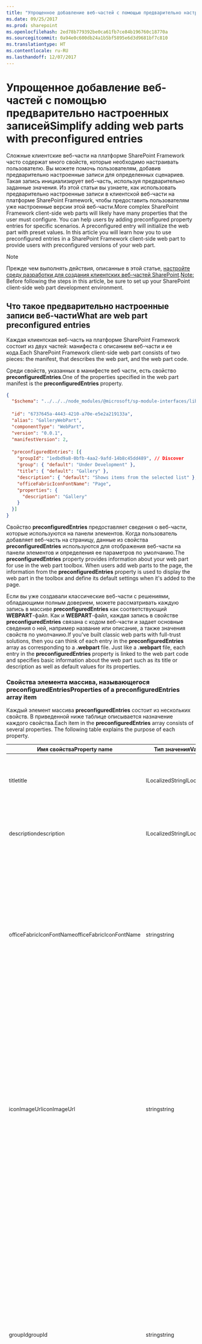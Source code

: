 ```yaml
---
title: "Упрощенное добавление веб-частей с помощью предварительно настроенных записей"
ms.date: 09/25/2017
ms.prod: sharepoint
ms.openlocfilehash: 2ed78b779392be0ca61fb7ce84b196760c18770a
ms.sourcegitcommit: 0a94e0c600db24a1b5bf5895e6d3d9681bf7c810
ms.translationtype: HT
ms.contentlocale: ru-RU
ms.lasthandoff: 12/07/2017
---
```

# <a name="simplify-adding-web-parts-with-preconfigured-entries"></a><span data-ttu-id="f79b9-102">Упрощенное добавление веб-частей с помощью предварительно настроенных записей</span><span class="sxs-lookup"><span data-stu-id="f79b9-102">Simplify adding web parts with preconfigured entries</span></span>

<span data-ttu-id="f79b9-p101">Сложные клиентские веб-части на платформе SharePoint Framework часто содержат много свойств, которые необходимо настраивать пользователю. Вы можете помочь пользователям, добавив предварительно настроенные записи для определенных сценариев. Такая запись инициализирует веб-часть, используя предварительно заданные значения. Из этой статьи вы узнаете, как использовать предварительно настроенные записи в клиентской веб-части на платформе SharePoint Framework, чтобы предоставить пользователям уже настроенные версии этой веб-части.</span><span class="sxs-lookup"><span data-stu-id="f79b9-p101">More complex SharePoint Framework client-side web parts will likely have many properties that the user must configure. You can help users by adding preconfigured property entries for specific scenarios. A preconfigured entry will initialize the web part with preset values. In this article you will learn how you to use preconfigured entries in a SharePoint Framework client-side web part to provide users with preconfigured versions of your web part.</span></span>

> [!NOTE] 
> <span data-ttu-id="f79b9-107">Прежде чем выполнять действия, описанные в этой статье, [настройте среду разработки для создания клиентских веб-частей SharePoint](../../set-up-your-development-environment.md).</span><span class="sxs-lookup"><span data-stu-id="f79b9-107">[Note:](../../set-up-your-development-environment.md) Before following the steps in this article, be sure to set up your SharePoint client-side web part development environment.</span></span>

## <a name="what-are-web-part-preconfigured-entries"></a><span data-ttu-id="f79b9-108">Что такое предварительно настроенные записи веб-части</span><span class="sxs-lookup"><span data-stu-id="f79b9-108">What are web part preconfigured entries</span></span>

<span data-ttu-id="f79b9-109">Каждая клиентская веб-часть на платформе SharePoint Framework состоит из двух частей: манифеста с описанием веб-части и ее кода.</span><span class="sxs-lookup"><span data-stu-id="f79b9-109">Each SharePoint Framework client-side web part consists of two pieces: the manifest, that describes the web part, and the web part code.</span></span>

<span data-ttu-id="f79b9-110">Среди свойств, указанных в манифесте веб части, есть свойство **preconfiguredEntries**.</span><span class="sxs-lookup"><span data-stu-id="f79b9-110">One of the properties specified in the web part manifest is the **preconfiguredEntries** property.</span></span>

```json
{
  "$schema": "../../../node_modules/@microsoft/sp-module-interfaces/lib/manifestSchemas/jsonSchemas/clientSideComponentManifestSchema.json",

  "id": "6737645a-4443-4210-a70e-e5e2a219133a",
  "alias": "GalleryWebPart",
  "componentType": "WebPart",
  "version": "0.0.1",
  "manifestVersion": 2,

  "preconfiguredEntries": [{
    "groupId": "1edbd9a8-0bfb-4aa2-9afd-14b8c45dd489", // Discover
    "group": { "default": "Under Development" },
    "title": { "default": "Gallery" },
    "description": { "default": "Shows items from the selected list" },
    "officeFabricIconFontName": "Page",
    "properties": {
      "description": "Gallery"
    }
  }]
}
```

<span data-ttu-id="f79b9-p102">Свойство **preconfiguredEntries** предоставляет сведения о веб-части, которые используются на панели элементов. Когда пользователь добавляет веб-часть на страницу, данные из свойства **preconfiguredEntries** используются для отображения веб-части на панели элементов и определения ее параметров по умолчанию.</span><span class="sxs-lookup"><span data-stu-id="f79b9-p102">The **preconfiguredEntries** property provides information about your web part for use in the web part toolbox. When users add web parts to the page, the information from the **preconfiguredEntries** property is used to display the web part in the toolbox and define its default settings when it's added to the page.</span></span>

<span data-ttu-id="f79b9-p103">Если вы уже создавали классические веб-части с решениями, обладающими полным доверием, можете рассматривать каждую запись в массиве **preconfiguredEntries** как соответствующий **WEBPART**-файл. Как и **WEBPART**-файл, каждая запись в свойстве **preconfiguredEntries** связана с кодом веб-части и задает основные сведения о ней, например название или описание, а также значения свойств по умолчанию.</span><span class="sxs-lookup"><span data-stu-id="f79b9-p103">If you've built classic web parts with full-trust solutions, then you can think of each entry in the **preconfiguredEntries** array as corresponding to a **.webpart** file. Just like a **.webpart** file, each entry in the **preconfiguredEntries** property is linked to the web part code and specifies basic information about the web part such as its title or description as well as default values for its properties.</span></span>

### <a name="properties-of-a-preconfiguredentries-array-item"></a><span data-ttu-id="f79b9-115">Свойства элемента массива, называющегося **preconfiguredEntries**</span><span class="sxs-lookup"><span data-stu-id="f79b9-115">Properties of a **preconfiguredEntries** array item</span></span>

<span data-ttu-id="f79b9-p104">Каждый элемент массива **preconfiguredEntries** состоит из нескольких свойств. В приведенной ниже таблице описывается назначение каждого свойства.</span><span class="sxs-lookup"><span data-stu-id="f79b9-p104">Each item in the **preconfiguredEntries** array consists of several properties. The following table explains the purpose of each property.</span></span>

<span data-ttu-id="f79b9-118">Имя свойства</span><span class="sxs-lookup"><span data-stu-id="f79b9-118">Property name</span></span>           |<span data-ttu-id="f79b9-119">Тип значения</span><span class="sxs-lookup"><span data-stu-id="f79b9-119">Value type</span></span>      |<span data-ttu-id="f79b9-120">Обязательное</span><span class="sxs-lookup"><span data-stu-id="f79b9-120">Required</span></span>|<span data-ttu-id="f79b9-121">Назначение</span><span class="sxs-lookup"><span data-stu-id="f79b9-121">Purpose</span></span>                                               |<span data-ttu-id="f79b9-122">Пример значения</span><span class="sxs-lookup"><span data-stu-id="f79b9-122">Sample value</span></span>
------------------------|----------------|:------:|------------------------------------------------------|------------
<span data-ttu-id="f79b9-123">title</span><span class="sxs-lookup"><span data-stu-id="f79b9-123">title</span></span>                   |<span data-ttu-id="f79b9-124">ILocalizedString</span><span class="sxs-lookup"><span data-stu-id="f79b9-124">ILocalizedString</span></span>|<span data-ttu-id="f79b9-125">Да</span><span class="sxs-lookup"><span data-stu-id="f79b9-125">yes</span></span>     |<span data-ttu-id="f79b9-126">Название веб-части, которое отображается на панели элементов.</span><span class="sxs-lookup"><span data-stu-id="f79b9-126">The web part title that is displayed in the toolbox.</span></span>              |`"title": { "default": "Weather", "nl-nl": "Weerbericht" }`
<span data-ttu-id="f79b9-127">description</span><span class="sxs-lookup"><span data-stu-id="f79b9-127">description</span></span>             |<span data-ttu-id="f79b9-128">ILocalizedString</span><span class="sxs-lookup"><span data-stu-id="f79b9-128">ILocalizedString</span></span>|<span data-ttu-id="f79b9-129">Да</span><span class="sxs-lookup"><span data-stu-id="f79b9-129">yes</span></span>     |<span data-ttu-id="f79b9-130">Описание веб-части, которое отображается в подсказках панели элементов.</span><span class="sxs-lookup"><span data-stu-id="f79b9-130">The web part description that is displayed in the toolbox tooltips.</span></span>|`"description": { "default": "Shows weather in the given location", "nl-nl": "Toont weerbericht voor de opgegeven locatie" } `
<span data-ttu-id="f79b9-131">officeFabricIconFontName</span><span class="sxs-lookup"><span data-stu-id="f79b9-131">officeFabricIconFontName</span></span>|<span data-ttu-id="f79b9-132">string</span><span class="sxs-lookup"><span data-stu-id="f79b9-132">string</span></span>          |<span data-ttu-id="f79b9-133">нет</span><span class="sxs-lookup"><span data-stu-id="f79b9-133">no</span></span>      |<span data-ttu-id="f79b9-p105">Значок веб-части, который отображается на панели элементов. Значение этого параметра должно быть одним из [имен значков Office UI Fabric](https://dev.office.com/fabric#/styles/icons). Если у этого свойства есть значение, свойство **iconImageUrl** игнорируется.</span><span class="sxs-lookup"><span data-stu-id="f79b9-p105">The icon for the web part that is displayed in the toolbox. Its value must be one of the [Office UI Fabric icon names](https://dev.office.com/fabric#/styles/icons). If this property has a value, the **iconImageUrl** property will be ignored.</span></span>|`"officeFabricIconFontName": "Sunny"`
<span data-ttu-id="f79b9-137">iconImageUrl</span><span class="sxs-lookup"><span data-stu-id="f79b9-137">iconImageUrl</span></span>            |<span data-ttu-id="f79b9-138">string</span><span class="sxs-lookup"><span data-stu-id="f79b9-138">string</span></span>          |<span data-ttu-id="f79b9-139">нет</span><span class="sxs-lookup"><span data-stu-id="f79b9-139">no</span></span>      |<span data-ttu-id="f79b9-p106">Значок веб-части, который отображается на панели элементов и представлен URL-адресом изображения. Размер изображения, находящегося по этому URL-адресу, должен составлять 40 x 28 пикселей. Если у свойства **officeFabricIconName** нет значения, необходимо задать значение для данного свойства.</span><span class="sxs-lookup"><span data-stu-id="f79b9-p106">The icon for the web part that is displayed in the toolbox and is represented by an image URL. The image at the URL must be exactly 40 x 28 px. If the **officeFabricIconName** property does not have a value, this property must have a value.</span></span>|`"iconImageUrl": "https://cdn.contoso.com/weather.png"`
<span data-ttu-id="f79b9-143">groupId</span><span class="sxs-lookup"><span data-stu-id="f79b9-143">groupId</span></span>                 |<span data-ttu-id="f79b9-144">string</span><span class="sxs-lookup"><span data-stu-id="f79b9-144">string</span></span>          |<span data-ttu-id="f79b9-145">Да</span><span class="sxs-lookup"><span data-stu-id="f79b9-145">yes</span></span>     |<span data-ttu-id="f79b9-146">Идентификатор группы, определяющий, какая современная группа содержит веб-часть на современной странице сайта.</span><span class="sxs-lookup"><span data-stu-id="f79b9-146">The group id to determine which modern group contains the web part in modern site page.</span></span> <span data-ttu-id="f79b9-147">Платформа SharePoint Framework резервирует идентификаторы для [предварительно определенных групп](#predefined-modern-groups).</span><span class="sxs-lookup"><span data-stu-id="f79b9-147">The SharePoint Framework reserves group ids for [predefined groups](#predefined-modern-groups).</span></span> <span data-ttu-id="f79b9-148">Разработчик может выбрать одну из них.</span><span class="sxs-lookup"><span data-stu-id="f79b9-148">The developer can pick one of those groups.</span></span> <span data-ttu-id="f79b9-149">Если разработчик указывает идентификатор в группе, отличной от предварительно определенной, он возвращается в группу **Другие**.</span><span class="sxs-lookup"><span data-stu-id="f79b9-149">If the developer fills an id not in the predefined groups, it falls back to **Other** group.</span></span>|`"groupId": "1edbd9a8-0bfb-4aa2-9afd-14b8c45dd489"`
<span data-ttu-id="f79b9-150">группа</span><span class="sxs-lookup"><span data-stu-id="f79b9-150">group</span></span>                   |<span data-ttu-id="f79b9-151">ILocalizedString</span><span class="sxs-lookup"><span data-stu-id="f79b9-151">ILocalizedString</span></span>|<span data-ttu-id="f79b9-152">нет</span><span class="sxs-lookup"><span data-stu-id="f79b9-152">no</span></span>      |<span data-ttu-id="f79b9-153">Имя группы в средстве выбора веб-частей должно включать веб-часть на классической странице.</span><span class="sxs-lookup"><span data-stu-id="f79b9-153">The group name in web part picker to contain the web part in the classic page.</span></span> <span data-ttu-id="f79b9-154">Если значение не указано, веб-часть отображается в группе **Разное**.</span><span class="sxs-lookup"><span data-stu-id="f79b9-154">The name of the group in the toolbox in which the web part will be displayed. If no value is provided, then the web part will be displayed in the **Custom** group.</span></span>|`"group": { "default": "Content", "nl-nl": "Inhoud" }`
<span data-ttu-id="f79b9-155">dataVersion</span><span class="sxs-lookup"><span data-stu-id="f79b9-155">dataVersion</span></span>             |<span data-ttu-id="f79b9-156">string</span><span class="sxs-lookup"><span data-stu-id="f79b9-156">string</span></span>          |<span data-ttu-id="f79b9-157">нет</span><span class="sxs-lookup"><span data-stu-id="f79b9-157">no</span></span>      |<span data-ttu-id="f79b9-p109">В этом поле можно указать версию предварительно настроенных данных, предоставленных в веб-часть. Обратите внимание, что версия данных и поле версии в манифесте — это не одно и то же. Версия манифеста используется для управления версиями кода веб-части, а версия данных — для управления версиями сериализованных данных веб-части. Дополнительные сведения см. в поле dataVersion веб-части. Формат поддерживаемых значений: версия MAJOR.MINOR.</span><span class="sxs-lookup"><span data-stu-id="f79b9-p109">Use this field to specify the data version of the pre-configured data provided to the web part. Note that data version is different from the version field in the manifest. The manifest version is used to control the versioning of the web part code, while data version is used to control the versioning of the serialized data of the web part. Refer to dataVersion field of your web part for more information. Supported values format: MAJOR.MINOR version</span></span>|`"dataVersion": "1.0"`
<span data-ttu-id="f79b9-163">properties</span><span class="sxs-lookup"><span data-stu-id="f79b9-163">properties</span></span>              |<span data-ttu-id="f79b9-164">TProperties</span><span class="sxs-lookup"><span data-stu-id="f79b9-164">TProperties</span></span>     |<span data-ttu-id="f79b9-165">Да</span><span class="sxs-lookup"><span data-stu-id="f79b9-165">yes</span></span>     |<span data-ttu-id="f79b9-166">Объект пары "ключ-значение" со значениями по умолчанию для свойств веб-части.</span><span class="sxs-lookup"><span data-stu-id="f79b9-166">A Key-value pair object with default values for web part properties.</span></span>|`"properties": { "location": "Redmond", "numberOfDays": 3, "showIcon": true }`

<span data-ttu-id="f79b9-p110">Некоторые свойства веб-части принимают значения типа **ILocalizedString**. Этот тип представляет собой объект пары "ключ-значение", с помощью которого разработчики могут указывать строки для различных языковых стандартов. Значение типа **ILocalizedString** должно содержать хотя бы значение **default**. При необходимости разработчик может предоставить перевод этого значения для разных языковых стандартов, поддерживаемых веб-частью. Если веб-часть размещена на странице для языкового стандарта, не указанного в локализованной строке, используется значение по умолчанию.</span><span class="sxs-lookup"><span data-stu-id="f79b9-p110">Some web part properties have a value of type **ILocalizedString**. This type is a key-value pair object that allows developers to specify strings for the different locales. At a minimum, a value of type **ILocalizedString** must contain the **default** value. Optionally developers can provide the translations of that value to the different locales that their web part supports. If the web part is placed on a page in a locale that isn't listed in the localized string, the default value is used instead.</span></span>

<span data-ttu-id="f79b9-172">Допустимые значения **ILocalizedString**:</span><span class="sxs-lookup"><span data-stu-id="f79b9-172">Valid **ILocalizedString** values:</span></span>

```json
"title": {
  "default": "Weather",
  "nl-nl": "Weerbericht"
}
```

```json
"title": {
  "default": "Weather"
}
```

<span data-ttu-id="f79b9-173">Значение **ILocalizedString**, не являющееся допустимым, так как отсутствует ключ **default**:</span><span class="sxs-lookup"><span data-stu-id="f79b9-173">A **ILocalizedString** value that is not valid because the **default** key is missing:</span></span>

```json
"title": {
  "en-us": "Weather"
}
```

### <a name="predefined-modern-groups"></a><span data-ttu-id="f79b9-174">Предварительно определенные современные группы</span><span class="sxs-lookup"><span data-stu-id="f79b9-174">Predefined modern groups</span></span>

<span data-ttu-id="f79b9-175">В таблице ниже представлены 7 существующих готовых групп.</span><span class="sxs-lookup"><span data-stu-id="f79b9-175">There are 7 out of the box groups as shown in the following table.</span></span> <span data-ttu-id="f79b9-176">Используйте идентификатор группы в свойстве `groupId`.</span><span class="sxs-lookup"><span data-stu-id="f79b9-176">Use the group ID in the `groupId` property.</span></span>

| <span data-ttu-id="f79b9-177">Имя группы</span><span class="sxs-lookup"><span data-stu-id="f79b9-177">Group Name</span></span>                      | <span data-ttu-id="f79b9-178">Идентификатор</span><span class="sxs-lookup"><span data-stu-id="f79b9-178">ID</span></span>                                     | <span data-ttu-id="f79b9-179">Описание</span><span class="sxs-lookup"><span data-stu-id="f79b9-179">Description</span></span>                                                                                                                |
|---------------------------------|----------------------------------------|----------------------------------------------------------------------------------------------------------------------------|
| <span data-ttu-id="f79b9-180">Текст, мультимедиа и контент</span><span class="sxs-lookup"><span data-stu-id="f79b9-180">Text, media, and content</span></span>        | `cf066440-0614-43d6-98ae-0b31cf14c7c3` | <span data-ttu-id="f79b9-181">Эта группа включает веб-части, отображающие текст, мультимедиа, документы, информацию из сети и другой контент.</span><span class="sxs-lookup"><span data-stu-id="f79b9-181">This category includes web parts that display text, multi-media, documents, information from the web, and other rich content.</span></span> |
| <span data-ttu-id="f79b9-182">Обнаружение</span><span class="sxs-lookup"><span data-stu-id="f79b9-182">Discover</span></span>                        | `1edbd9a8-0bfb-4aa2-9afd-14b8c45dd489` | <span data-ttu-id="f79b9-183">Эта группа включает веб-части, которые организовывают, группируют и фильтруют контент, помогая пользователям находить информацию.</span><span class="sxs-lookup"><span data-stu-id="f79b9-183">This category includes web parts that organize, group, and filter content to help users discover information.</span></span>                 |
| <span data-ttu-id="f79b9-184">Связь и взаимодействие</span><span class="sxs-lookup"><span data-stu-id="f79b9-184">Communication and collaboration</span></span> | `75e22ed5-fa14-4829-850a-c890608aca2d` | <span data-ttu-id="f79b9-185">Эта группа включает веб-части, которые помогают делиться информацией, облегчают командную работу и социальное взаимодействие.</span><span class="sxs-lookup"><span data-stu-id="f79b9-185">This category includes web parts that facilitate information sharing, team work, and social interactions.</span></span>                     |
| <span data-ttu-id="f79b9-186">Планирование и процесс</span><span class="sxs-lookup"><span data-stu-id="f79b9-186">Planning and process</span></span>            | `1bc7927e-4a5e-4520-b540-71305c79c20a` | <span data-ttu-id="f79b9-187">Эта группа включает веб-части, которые повышают производительность команды при помощи инструментов планирования и процесса.</span><span class="sxs-lookup"><span data-stu-id="f79b9-187">This category includes web parts that empower team productivity with the use of planning and process tools.</span></span>                   |
| <span data-ttu-id="f79b9-188">Бизнес и аналитика</span><span class="sxs-lookup"><span data-stu-id="f79b9-188">Business and intelligence</span></span>       | `4aca9e90-eff5-4fa1-bac7-728f5f157b66` | <span data-ttu-id="f79b9-189">Эта группа включает веб-части для отслеживания и анализа данных, а также для интеграции бизнес-процессов со страницами.</span><span class="sxs-lookup"><span data-stu-id="f79b9-189">This category includes web parts for tracking and analyzing data, and for integrating business flow with pages.</span></span>               |
| <span data-ttu-id="f79b9-190">Инструменты сайта</span><span class="sxs-lookup"><span data-stu-id="f79b9-190">Site tools</span></span>                      | `070951d7-94da-4db8-b06e-9d581f1f55b1` | <span data-ttu-id="f79b9-191">Эта группа включает веб-части для управления сайтом и получения сведений о нем.</span><span class="sxs-lookup"><span data-stu-id="f79b9-191">This category includes web parts for site information and management.</span></span>                                                         |
| <span data-ttu-id="f79b9-192">Другие</span><span class="sxs-lookup"><span data-stu-id="f79b9-192">Other</span></span>                           | `5c03119e-3074-46fd-976b-c60198311f70` | <span data-ttu-id="f79b9-193">Эта группа содержит веб-части, не входящие в другие группы.</span><span class="sxs-lookup"><span data-stu-id="f79b9-193">This category includes web parts not in other categories.</span></span>                                                                         |

<span data-ttu-id="f79b9-194">Если разработчик использует идентификатор, не указанный в списке выше, веб-часть возвращается в группу **Другие**.</span><span class="sxs-lookup"><span data-stu-id="f79b9-194">If the developer fills an id not in the above list, the web part will fall back to **Other** group.</span></span>

## <a name="using-preconfigured-entries-in-web-parts"></a><span data-ttu-id="f79b9-195">Использование предварительно настроенных записей в веб-частях</span><span class="sxs-lookup"><span data-stu-id="f79b9-195">Using preconfigured entries in web parts</span></span>

<span data-ttu-id="f79b9-p112">Чтобы увидеть, как можно использовать предварительно настроенные записи при создании веб-частей, вы можете создать пример веб-части с коллекцией. С помощью нескольких свойств пользователи могут настраивать эту веб-часть так, чтобы в ней определенным образом отображались элементы из выбранного списка. Для краткости мы опустим фактическую реализацию логики веб-части и сосредоточимся на том, как предоставлять предварительно настроенные версии веб-части коллекции с помощью свойства **preconfiguredEntries**.</span><span class="sxs-lookup"><span data-stu-id="f79b9-p112">To see how you can use preconfigured entries when building web parts, you will build a sample gallery web part. Using several properties, users can configure this web part to show items from a selected list in a specific way. For brevity, you will omit the actual implementation of the web part logic and will focus on using the **preconfiguredEntries** property to provide preconfigured versions of the gallery web part.</span></span>

![Область свойств веб-части с различными свойствами, которые могут настраивать пользователи](../../../images/preconfiguredentries-needs-configuration.png)

### <a name="create-a-new-project"></a><span data-ttu-id="f79b9-200">Создание проекта</span><span class="sxs-lookup"><span data-stu-id="f79b9-200">Create a new project</span></span>

<span data-ttu-id="f79b9-201">Для начала создайте папку проекта.</span><span class="sxs-lookup"><span data-stu-id="f79b9-201">Start by creating a new folder for your project.</span></span>

```sh
md react-preconfiguredentries
```

<span data-ttu-id="f79b9-202">Перейдите в папку проекта.</span><span class="sxs-lookup"><span data-stu-id="f79b9-202">Go to the project folder.</span></span>

```sh
cd react-preconfiguredentries
```

<span data-ttu-id="f79b9-203">В папке проекта запустите генератор Yeoman для SharePoint Framework, чтобы сформировать шаблон проекта на платформе SharePoint Framework.</span><span class="sxs-lookup"><span data-stu-id="f79b9-203">In the project folder run the SharePoint Framework Yeoman generator to scaffold a new SharePoint Framework project.</span></span>

```sh
yo @microsoft/sharepoint
```

<span data-ttu-id="f79b9-204">Когда отобразится соответствующий запрос, введите следующие значения:</span><span class="sxs-lookup"><span data-stu-id="f79b9-204">When prompted, enter the following values:</span></span>

- <span data-ttu-id="f79b9-205">**react-preconfiguredentries** в качестве имени решения;</span><span class="sxs-lookup"><span data-stu-id="f79b9-205">**react-preconfiguredentries** as your solution name</span></span>
- <span data-ttu-id="f79b9-206">**Use the current folder** (Использовать текущую папку) в качестве расположения файлов;</span><span class="sxs-lookup"><span data-stu-id="f79b9-206">**Use the current folder** for the location to place the files</span></span>
- <span data-ttu-id="f79b9-207">**Gallery** (Коллекция) в качестве имени веб-части;</span><span class="sxs-lookup"><span data-stu-id="f79b9-207">**Gallery** as your web part name</span></span>
- <span data-ttu-id="f79b9-208">**Shows items from the selected list** (Показывает элементы из выбранного списка) в качестве описания веб-части;</span><span class="sxs-lookup"><span data-stu-id="f79b9-208">**Shows items from the selected list** as your web part description</span></span>
- <span data-ttu-id="f79b9-209">**React** как отправную точку создания веб-части.</span><span class="sxs-lookup"><span data-stu-id="f79b9-209">**React** as the starting point to build the web part</span></span>

![Генератор Yeoman для платформы SharePoint Framework с параметрами по умолчанию](../../../images/preconfiguredentries-yeoman.png)

<span data-ttu-id="f79b9-211">После завершения скаффолдинга заблокируйте версию зависимостей проекта, выполнив следующую команду:</span><span class="sxs-lookup"><span data-stu-id="f79b9-211">Once the scaffolding completes, lock down the version of the project dependencies by running the following command:</span></span>

```sh
npm shrinkwrap
```

<span data-ttu-id="f79b9-212">Далее откройте папку проекта в редакторе кода.</span><span class="sxs-lookup"><span data-stu-id="f79b9-212">Next, open your project folder in your code editor.</span></span> <span data-ttu-id="f79b9-213">В этой статье в инструкциях и на снимках экрана указан Visual Studio Code, но вы можете использовать любой редактор.</span><span class="sxs-lookup"><span data-stu-id="f79b9-213">This article uses Visual Studio Code in the steps and screenshots but you can use any editor you prefer.</span></span>

![Проект SharePoint Framework, открытый в Visual Studio Code](../../../images/preconfiguredentries-visual-studio-code.png)

### <a name="add-web-part-properties"></a><span data-ttu-id="f79b9-215">Добавление свойств веб-части</span><span class="sxs-lookup"><span data-stu-id="f79b9-215">Add web part properties</span></span>

<span data-ttu-id="f79b9-p114">Добавьте свойства в манифесте веб-части, чтобы пользователи могли настраивать веб-часть коллекции. Откройте в редакторе кода файл **./src/webparts/gallery/GalleryWebPart.manifest.json**. Замените раздел **properties** следующим кодом JSON:</span><span class="sxs-lookup"><span data-stu-id="f79b9-p114">In the web part manifest, add web part properties so that users can configure the gallery web part. In the code editor, open the **./src/webparts/gallery/GalleryWebPart.manifest.json** file. Replace the **properties** section with the following JSON:</span></span>

```json
{
  //...
  "preconfiguredEntries": [{
    //...
    "properties": {
      "listName": "",
      "order": "",
      "numberOfItems": 10,
      "style": ""
    }
  }]
}
```

<span data-ttu-id="f79b9-p115">Свойство **listName** задает имя списка, элементы которого будут отображаться. Свойство **order** задает порядок отображения элементов: по возрастанию или убыванию времени добавления. Свойство **numberOfItems** задает количество отображаемых элементов. Наконец, свойство **style** задает способ отображения элементов, например в виде эскизов (удобно для показа изображений) или списка (лучше подходит для документов).</span><span class="sxs-lookup"><span data-stu-id="f79b9-p115">The **listName** property specifies the name of the list from which list items should be displayed. The **order** property specifies the order in which items should be shown, that is chronological, or reverse chronological order. The **numberOfItems** property specifies how many items should be displayed. Finally, the **style** property specifies how the items should be displayed, such as thumbnails, which is useful for showing images, or as a list which is more suitable for documents.</span></span>

<span data-ttu-id="f79b9-p116">Указанные в манифесте свойства веб-части также необходимо добавить в интерфейс свойств. Откройте в редакторе кода файл **./src/webparts/gallery/IGalleryWebPartProps.ts**. Измените его код на следующий:</span><span class="sxs-lookup"><span data-stu-id="f79b9-p116">Web part properties specified in the manifest must also be added to the web part properties interface. In the code editor, open the **./src/webparts/gallery/IGalleryWebPartProps.ts** file. Change its code to:</span></span>

```ts
export interface IGalleryWebPartProps {
  listName: string;
  order: string;
  numberOfItems: number;
  style: string;
}
```

<span data-ttu-id="f79b9-p117">Создавая клиентские веб-части SharePoint Framework с помощью React, после того как вы измените интерфейс свойств веб-части, необходимо обновить метод **render**, который использует этот интерфейс для создания главного компонента React. Откройте в редакторе кода файл **./src/webparts/gallery/GalleryWebPart.ts**. Измените код метода **render** веб-части на следующий:</span><span class="sxs-lookup"><span data-stu-id="f79b9-p117">When building SharePoint Framework client-side web parts using React, after changing the web part properties interface, you need to update the web part's **render** method that uses that interface to create an instance of the main React component. In the code editor, open the **./src/webparts/gallery/GalleryWebPart.ts** file. Change the web part **render** method to:</span></span>

```ts
export default class GalleryWebPart extends BaseClientSideWebPart<IGalleryWebPartProps> {
  // ...
  public render(): void {
    const element: React.ReactElement<IGalleryProps> = React.createElement(Gallery, {
      listName: this.properties.listName,
      order: this.properties.order,
      numberOfItems: this.properties.numberOfItems,
      style: this.properties.style
    });

    ReactDom.render(element, this.domElement);
  }
  // ...
}
```

<span data-ttu-id="f79b9-p118">Измените главный компонент React так, чтобы отображались значения свойств. Если веб-часть не настроена, должен отображаться стандартный заполнитель веб-части. Откройте в редакторе кода файл **./src/webparts/gallery/components/Gallery.tsx** и измените его код на следующий:</span><span class="sxs-lookup"><span data-stu-id="f79b9-p118">Update the main React component to display the values of the properties. If the web part hasn't been configured, show the standard web part placeholder. In the code editor, open the **./src/webparts/gallery/components/Gallery.tsx** file and change its code to:</span></span>

```ts
import * as React from 'react';
import styles from './Gallery.module.scss';
import { IGalleryProps } from './IGalleryProps';

export default class Gallery extends React.Component<IGalleryProps, void> {
  public render(): JSX.Element {
    if (this.needsConfiguration()) {
      return <div className="ms-Grid" style={{ color: "#666", backgroundColor: "#f4f4f4", padding: "80px 0", alignItems: "center", boxAlign: "center" }}>
        <div className="ms-Grid-row" style={{ color: "#333" }}>
          <div className="ms-Grid-col ms-u-hiddenSm ms-u-md3"></div>
          <div className="ms-Grid-col ms-u-sm12 ms-u-md6" style={{ height: "100%", whiteSpace: "nowrap", textAlign: "center" }}>
            <i className="ms-fontSize-su ms-Icon ms-Icon--ThumbnailView" style={{ display: "inline-block", verticalAlign: "middle", whiteSpace: "normal" }}></i><span className="ms-fontWeight-light ms-fontSize-xxl" style={{ paddingLeft: "20px", display: "inline-block", verticalAlign: "middle", whiteSpace: "normal" }}>Gallery</span>
          </div>
          <div className="ms-Grid-col ms-u-hiddenSm ms-u-md3"></div>
        </div>
        <div className="ms-Grid-row" style={{ width: "65%", verticalAlign: "middle", margin: "0 auto", textAlign: "center" }}>
          <span style={{ color: "#666", fontSize: "17px", display: "inline-block", margin: "24px 0", fontWeight: 100 }}>Show items from the selected list</span>
        </div>
        <div className="ms-Grid-row"></div>
      </div>;
    }
    else {
      return (
        <div className={styles.gallery}>
          <div className={styles.container}>
            <div className={`ms-Grid-row ms-bgColor-themeDark ms-fontColor-white ${styles.row}`}>
              <div className='ms-Grid-col ms-u-lg10 ms-u-xl8 ms-u-xlPush2 ms-u-lgPush1'>
                <span className="ms-font-xl ms-fontColor-white">
                  Welcome to SharePoint!
                </span>
                <p className='ms-font-l ms-fontColor-white'>
                  Customize SharePoint experiences using Web Parts.
                </p>
                <p className='ms-font-l ms-fontColor-white'>
                  List: {this.props.listName}<br />
                  Order: {this.props.order}<br />
                  Number of items: {this.props.numberOfItems}<br />
                  Style: {this.props.style}
                </p>
                <a href="https://aka.ms/spfx" className={styles.button}>
                  <span className={styles.label}>Learn more</span>
                </a>
              </div>
            </div>
          </div>
        </div>
      );
    }
  }

  private needsConfiguration(): boolean {
    return Gallery.isEmpty(this.props.listName) ||
      Gallery.isEmpty(this.props.order) ||
      Gallery.isEmpty(this.props.style);
  }

  private static isEmpty(value: string): boolean {
    return value === undefined ||
      value === null ||
      value.length === 0;
  }
}
```

<span data-ttu-id="f79b9-p119">Обновите интерфейс основного компонента React в соответствии со свойством веб-части Interface, так как мы обходим все свойства веб-части для этого компонента. Откройте в редакторе кода файл **./src/webparts/gallery/components/IGalleryProps.ts** и измените его код на следующий:</span><span class="sxs-lookup"><span data-stu-id="f79b9-p119">Update the main React component Interface to match on the web part property Interface, since we are bypassing all the web part properties to this component. In the code editor, open the **./src/webparts/gallery/components/IGalleryProps.ts** file and change its code to:</span></span>

```ts
import { IGalleryWebPartProps } from '../IGalleryWebPartProps';

export interface IGalleryProps extends IGalleryWebPartProps {
}
```

### <a name="render-web-part-properties-in-the-property-pane"></a><span data-ttu-id="f79b9-234">Отображение свойств веб-части в области свойств</span><span class="sxs-lookup"><span data-stu-id="f79b9-234">Render web part properties in the property pane</span></span>

<span data-ttu-id="f79b9-p120">Чтобы пользователи могли настраивать веб-часть с помощью новых свойств, эти свойства должны отображаться в области свойств веб-части. Откройте в редакторе кода файл **./src/webparts/gallery/GalleryWebPart.ts**. В верхнем разделе файла измените оператор импорта **@microsoft/sp-webpart-base** на следующий:</span><span class="sxs-lookup"><span data-stu-id="f79b9-p120">For users to be able to use the newly defined properties to configure the web part, the properties must be displayed in the web part property pane. In the code editor, open the **./src/webparts/gallery/GalleryWebPart.ts** file. In the top section of the file change the **@microsoft/sp-webpart-base** import statement to:</span></span>

```ts
import {
  BaseClientSideWebPart,
  IPropertyPaneConfiguration,
  PropertyPaneDropdown,
  PropertyPaneSlider,
  PropertyPaneChoiceGroup
} from '@microsoft/sp-webpart-base';
```

<span data-ttu-id="f79b9-238">Затем измените метод **propertyPaneSettings** на следующий:</span><span class="sxs-lookup"><span data-stu-id="f79b9-238">Next, change the **propertyPaneSettings** getter to:</span></span>

```ts
export default class GalleryWebPart extends BaseClientSideWebPart<IGalleryWebPartProps> {
  // ...
  protected getPropertyPaneConfiguration(): IPropertyPaneConfiguration {
    return {
      pages: [
        {
          header: {
            description: strings.PropertyPaneDescription
          },
          groups: [
            {
              groupName: strings.BasicGroupName,
              groupFields: [
                PropertyPaneDropdown('listName', {
                  label: strings.ListNameFieldLabel,
                  options: [{
                    key: 'Documents',
                    text: 'Documents'
                  },
                  {
                    key: 'Images',
                    text: 'Images'
                  }]
                }),
                PropertyPaneChoiceGroup('order', {
                  label: strings.OrderFieldLabel,
                  options: [{
                    key: 'chronological',
                    text: strings.OrderFieldChronologicalOptionLabel
                  },
                  {
                    key: 'reversed',
                    text: strings.OrderFieldReversedOptionLabel
                  }]
                }),
                PropertyPaneSlider('numberOfItems', {
                  label: strings.NumberOfItemsFieldLabel,
                  min: 1,
                  max: 10,
                  step: 1
                }),
                PropertyPaneChoiceGroup('style', {
                  label: strings.StyleFieldLabel,
                  options: [{
                    key: 'thumbnails',
                    text: strings.StyleFieldThumbnailsOptionLabel
                  },
                  {
                    key: 'list',
                    text: strings.StyleFieldListOptionLabel
                  }]
                })
              ]
            }
          ]
        }
      ]
    };
  }
}
```

<span data-ttu-id="f79b9-p121">В реальной ситуации вы получали бы список списков с текущего сайта SharePoint. Для краткости в этом примере используется фиксированный список.</span><span class="sxs-lookup"><span data-stu-id="f79b9-p121">In a real-life scenario, you would retrieve the list of lists from the current SharePoint site. For brevity, in this example you use a fixed list instead.</span></span>

### <a name="add-localization-labels"></a><span data-ttu-id="f79b9-241">Добавление меток локализации</span><span class="sxs-lookup"><span data-stu-id="f79b9-241">Add localization labels</span></span>

<span data-ttu-id="f79b9-p122">Откройте в редакторе кода файл **./src/webparts/gallery/loc/mystrings.d.ts**. Измените его код на следующий:</span><span class="sxs-lookup"><span data-stu-id="f79b9-p122">In the code editor, open the **./src/webparts/gallery/loc/mystrings.d.ts** file. Change its code to:</span></span>

```ts
declare interface IGalleryStrings {
  PropertyPaneDescription: string;
  BasicGroupName: string;
  ListNameFieldLabel: string;
  OrderFieldLabel: string;
  OrderFieldChronologicalOptionLabel: string;
  OrderFieldReversedOptionLabel: string;
  NumberOfItemsFieldLabel: string;
  StyleFieldLabel: string;
  StyleFieldThumbnailsOptionLabel: string;
  StyleFieldListOptionLabel: string;
}

declare module 'galleryStrings' {
  const strings: IGalleryStrings;
  export = strings;
}
```

<span data-ttu-id="f79b9-244">Добавьте отсутствующие строки ресурсов, открыв в редакторе кода файл **./src/webparts/gallery/loc/en-us.js** и изменив его код на следующий:</span><span class="sxs-lookup"><span data-stu-id="f79b9-244">Add the missing resource strings by opening in the code editor the **./src/webparts/gallery/loc/en-us.js** file and changing its code to:</span></span>

```js
define([], function() {
  return {
    "PropertyPaneDescription": "Description",
    "BasicGroupName": "Group Name",
    "ListNameFieldLabel": "List",
    "OrderFieldLabel": "Items order",
    "OrderFieldChronologicalOptionLabel": "chronological",
    "OrderFieldReversedOptionLabel": "reversed chronological",
    "NumberOfItemsFieldLabel": "Number of items to show",
    "StyleFieldLabel": "Items display style",
    "StyleFieldThumbnailsOptionLabel": "thumbnails",
    "StyleFieldListOptionLabel": "list"
  }
});
```

<span data-ttu-id="f79b9-245">Подтвердите сборку проекта, выполнив следующую команду:</span><span class="sxs-lookup"><span data-stu-id="f79b9-245">Confirm that the project is building by running the following command:</span></span>

```sh
gulp serve
```

<span data-ttu-id="f79b9-p123">В веб-браузере добавьте веб-часть на холст и откройте ее область свойств. Вы должны увидеть все свойства, которые могут настраивать пользователи.</span><span class="sxs-lookup"><span data-stu-id="f79b9-p123">In the web browser add the web part to the canvas and open its property pane. You should see all properties available for users to configure.</span></span>

![Область свойств веб-части с различными свойствами, которые могут настраивать пользователи](../../../images/preconfiguredentries-needs-configuration.png)

<span data-ttu-id="f79b9-p124">Для веб-части не заданы значения по умолчанию, поэтому каждый раз, когда пользователь добавляет веб-часть на страницу, ее необходимо настраивать. Вы можете упростить работу, предоставив значения по умолчанию для наиболее распространенных ситуаций.</span><span class="sxs-lookup"><span data-stu-id="f79b9-p124">Because you didn't specify any default values for the web part, every time users add the web part to the page they have to configure it first. You can simplify this experience by providing default values for the most common scenarios.</span></span>

### <a name="specify-default-values-for-the-web-part"></a><span data-ttu-id="f79b9-251">Указание значений по умолчанию для веб-части</span><span class="sxs-lookup"><span data-stu-id="f79b9-251">Specify default values for the web part</span></span>

<span data-ttu-id="f79b9-p125">Представьте, что пользователи часто используют веб-часть коллекции, чтобы показать пять последних добавленных изображений. Чтобы пользователям не приходилось каждый раз настраивать веб-часть вручную, вы можете предоставить им предварительно настроенную версию с использованием правильных параметров.</span><span class="sxs-lookup"><span data-stu-id="f79b9-p125">Imagine that users often use the gallery web part to show the five most recently added images. Rather than requiring users to configure the web part each time manually, you could provide them with a preconfigured version using correct settings.</span></span>

<span data-ttu-id="f79b9-p126">Откройте в редакторе кода файл **./src/webparts/gallery/GalleryWebPart.manifest.json**. Измените имеющуюся запись в свойстве **preconfiguredEntries** на следующую:</span><span class="sxs-lookup"><span data-stu-id="f79b9-p126">In the code editor, open the **./src/webparts/gallery/GalleryWebPart.manifest.json** file. Change the existing entry in the **preconfiguredEntries** property to:</span></span>

```json
{
  // ...
  "preconfiguredEntries": [{
    "groupId": "6737645a-4443-4210-a70e-e5e2a219133a",
    "group": { "default": "Content" },
    "title": { "default": "Recent images" },
    "description": { "default": "Shows 5 most recent images" },
    "officeFabricIconFontName": "Picture",
    "properties": {
      "listName": "Images",
      "order": "reversed",
      "numberOfItems": 5,
      "style": "thumbnails"
    }
  }]
}
```

<span data-ttu-id="f79b9-256">Начните отладку проекта, выполнив следующую команду:</span><span class="sxs-lookup"><span data-stu-id="f79b9-256">Start debugging the project by running the following command:</span></span>

```sh
gulp serve
```

> [!NOTE] 
> <span data-ttu-id="f79b9-257">Если отладка проекта уже выполнялась, остановите ее и начните заново.</span><span class="sxs-lookup"><span data-stu-id="f79b9-257">If you were debugging the project previously, stop debugging and start it again.</span></span> <span data-ttu-id="f79b9-258">Изменения, внесенные в манифест веб-части, не показываются на рабочем месте во время отладки. Чтобы увидеть их, необходимо повторно собрать проект.</span><span class="sxs-lookup"><span data-stu-id="f79b9-258">Note: If you were debugging the project previously, stop debugging and start it again. Changes made to the web part manifest are not automatically reflected in the workbench while debugging, and you have to rebuild the project in order to see them.</span></span>

<span data-ttu-id="f79b9-259">Открыв панель элементов веб-частей, чтобы добавить веб-часть на холст, вы увидите, что ее название и значок изменились в соответствии с предварительно настроенными параметрами.</span><span class="sxs-lookup"><span data-stu-id="f79b9-259">When you open the web part toolbox to add the web part to the canvas, you will see that its name and icon changed to reflect the preconfigured settings.</span></span>

![Панель элементов веб-частей с предварительно настроенной версией веб-части](../../../images/preconfiguredentries-recent-images-toolbox.png)

<span data-ttu-id="f79b9-261">Веб-часть начнет работать сразу после добавления на страницу, используя предварительно настроенные параметры.</span><span class="sxs-lookup"><span data-stu-id="f79b9-261">After adding the web part to the page, it works immediately using the preconfigured settings.</span></span>

![Предварительно настроенная веб-часть, работающая сразу после добавления на страницу](../../../images/preconfiguredentries-recent-images-canvas.png)

### <a name="specify-multiple-preconfigured-web-part-entries"></a><span data-ttu-id="f79b9-263">Указание нескольких предварительно настроенных записей веб-части</span><span class="sxs-lookup"><span data-stu-id="f79b9-263">Specify multiple preconfigured web part entries</span></span>

<span data-ttu-id="f79b9-p128">Представьте, что еще одна группа пользователей часто обращается к веб-части коллекции, чтобы просматривать последние добавленные на сайт документы. Чтобы помочь этим пользователям работать с веб-частью, вы можете добавить еще один набор предварительно настроенных записей, соответствующий их потребностям.</span><span class="sxs-lookup"><span data-stu-id="f79b9-p128">Imagine that another group of users often uses your gallery web part to show documents recently added to their site. To help them use your web part, you can add another set of presets that addresses their configuration needs.</span></span>

<span data-ttu-id="f79b9-p129">Откройте в редакторе кода файл **./src/webparts/gallery/GalleryWebPart.manifest.json**. Измените содержимое свойства **preconfiguredEntries** на следующее:</span><span class="sxs-lookup"><span data-stu-id="f79b9-p129">In the code editor, open the **./src/webparts/gallery/GalleryWebPart.manifest.json** file. Change the **preconfiguredEntries** property to:</span></span>

```json
{
  // ...
  "preconfiguredEntries": [{
    "groupId": "6737645a-4443-4210-a70e-e5e2a219133a",
    "group": { "default": "Content" },
    "title": { "default": "Recent images" },
    "description": { "default": "Shows 5 most recent images" },
    "officeFabricIconFontName": "Picture",
    "properties": {
      "listName": "Images",
      "order": "reversed",
      "numberOfItems": 5,
      "style": "thumbnails"
    }
  },
  {
    "groupId": "6737645a-4443-4210-a70e-e5e2a219133a",
    "group": { "default": "Content" },
    "title": { "default": "Recent documents" },
    "description": { "default": "Shows 10 most recent documents" },
    "officeFabricIconFontName": "Documentation",
    "properties": {
      "listName": "Documents",
      "order": "reversed",
      "numberOfItems": 10,
      "style": "list"
    }
  }]
}
```

<span data-ttu-id="f79b9-268">Обратите внимание, что предыдущая предварительно настроенная запись остается без изменений и добавляется еще одна, использующая другие значения свойств.</span><span class="sxs-lookup"><span data-stu-id="f79b9-268">Notice how you keep the previous preconfigured entry intact and add another one beside it using different values for properties.</span></span>

<span data-ttu-id="f79b9-269">Чтобы увидеть результат, запустите отладку проекта, выполнив следующую команду:</span><span class="sxs-lookup"><span data-stu-id="f79b9-269">To see the result start debugging the project by running the following command:</span></span>

```sh
gulp serve
```

<span data-ttu-id="f79b9-270">Открыв панель элементов веб-частей для добавления веб-части на холст, вы увидите, что можно выбрать одну из двух веб-частей.</span><span class="sxs-lookup"><span data-stu-id="f79b9-270">When you open the web part toolbox to add the web part to the canvas, you will see that there are two web parts for you to choose from.</span></span>

![Панель элементов веб-частей с предварительно настроенной версией веб-части](../../../images/preconfiguredentries-multiple-web-parts-toolbox.png)

<span data-ttu-id="f79b9-272">Веб-часть **Последние документы** начнет работать сразу после добавления на страницу, используя предварительно настроенные параметры.</span><span class="sxs-lookup"><span data-stu-id="f79b9-272">After adding the **Recent documents** web part to the page, it works immediately using its specific preconfigured settings.</span></span>

![Предварительно настроенная веб-часть "Последние документы", работающая сразу после добавления на страницу](../../../images/preconfiguredentries-recent-documents-canvas.png)

### <a name="specify-an-unconfigured-instance-of-the-web-part"></a><span data-ttu-id="f79b9-274">Добавление ненастроенного экземпляра веб-части</span><span class="sxs-lookup"><span data-stu-id="f79b9-274">Specify an unconfigured instance of the web part</span></span>

<span data-ttu-id="f79b9-p130">При создании веб-частей часто требуется обеспечивать поддержку определенных сценариев. Благодаря предварительно настроенным записям для этих сценариев пользователям будет проще использовать веб-часть.</span><span class="sxs-lookup"><span data-stu-id="f79b9-p130">When building web parts there are often specific scenarios that the web part should support. Providing preconfigured entries for those scenarios makes it easier for users to use the web part.</span></span>

<span data-ttu-id="f79b9-p131">В зависимости от того, как вы создаете веб-часть, можно также обеспечить поддержку других непредвиденных случаев. Если предоставить только определенные предварительно настроенные записи, пользователи могут не понять, что веб-часть можно использовать в других ситуациях. Рекомендуем предоставить универсальный ненастроенный вариант веб-части.</span><span class="sxs-lookup"><span data-stu-id="f79b9-p131">Depending how you build your web part, it could be possible that the web part can support other unforeseen scenarios as well. If you only provide specific preconfigured entries, users might not realize they can use your web part for a different scenario. It might be a good idea to provide a generic unconfigured variant of your web part as well.</span></span>

<span data-ttu-id="f79b9-p132">Откройте в редакторе кода файл **./src/webparts/gallery/GalleryWebPart.manifest.json**. Измените содержимое свойства **preconfiguredEntries** на следующее:</span><span class="sxs-lookup"><span data-stu-id="f79b9-p132">In the code editor, open the **./src/webparts/gallery/GalleryWebPart.manifest.json** file. Change the **preconfiguredEntries** property to:</span></span>

```json
{
  // ...
  "preconfiguredEntries": [{
    "groupId": "6737645a-4443-4210-a70e-e5e2a219133a",
    "group": { "default": "Content" },
    "title": { "default": "Recent images" },
    "description": { "default": "Shows 5 most recent images" },
    "officeFabricIconFontName": "Picture",
    "properties": {
      "listName": "Images",
      "order": "reversed",
      "numberOfItems": 5,
      "style": "thumbnails"
    }
  },
  {
    "groupId": "6737645a-4443-4210-a70e-e5e2a219133a",
    "group": { "default": "Content" },
    "title": { "default": "Recent documents" },
    "description": { "default": "Shows 10 most recent documents" },
    "officeFabricIconFontName": "Documentation",
    "properties": {
      "listName": "Documents",
      "order": "reversed",
      "numberOfItems": 10,
      "style": "list"
    }
  },
  {
    "groupId": "6737645a-4443-4210-a70e-e5e2a219133a",
    "group": { "default": "Content" },
    "title": { "default": "Gallery" },
    "description": { "default": "Shows items from the selected list" },
    "officeFabricIconFontName": "CustomList",
    "properties": {
      "listName": "",
      "order": "",
      "numberOfItems": 5,
      "style": ""
    }
  }]
}
```

<span data-ttu-id="f79b9-p133">Универсальная ненастроенная версия веб-части добавится к конфигурациям для определенных сценариев. Таким образом, если для потребностей пользователя нет соответствующей конфигурации, он может выбрать универсальную версию и настроить ее по своему усмотрению.</span><span class="sxs-lookup"><span data-stu-id="f79b9-p133">The generic unconfigured version of the web part is added beside the configurations that target specific scenarios. This way, if there is no specific configuration addressing users' needs, they can always use the generic version and configure it according to their requirements.</span></span>

<span data-ttu-id="f79b9-284">Чтобы увидеть результат, запустите отладку проекта, выполнив следующую команду:</span><span class="sxs-lookup"><span data-stu-id="f79b9-284">To see the result start debugging the project by running the following command:</span></span>

```sh
gulp serve
```

<span data-ttu-id="f79b9-285">Открыв панель элементов веб-частей для добавления веб-части на холст, вы увидите, что теперь пользователь может выбрать одну из трех веб-частей.</span><span class="sxs-lookup"><span data-stu-id="f79b9-285">When you open the web part toolbox to add the web part to the canvas, you will see that there are now three web parts that users can choose from.</span></span>

![Панель элементов веб-частей с предварительно настроенной версией веб-части](../../../images/preconfiguredentries-three-configurations-toolbox.png)
